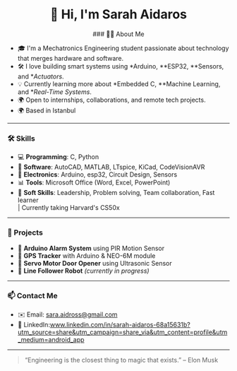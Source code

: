 <h1 align="center">👋 Hi, I'm Sarah Aidaros</h1>

<p align="center">
### 👩‍💻 About Me

- 🎓 I'm a Mechatronics Engineering student passionate about technology that merges hardware and software.
- 🛠 I love building smart systems using *Arduino, **ESP32, **Sensors, and **Actuators*.
- 💡 Currently learning more about *Embedded C, **Machine Learning, and **Real-Time Systems*.
- 🌍 Open to internships, collaborations, and remote tech projects.
- 🌍 Based in Istanbul


---

### 🛠️ Skills

- 💻 **Programming**: C, Python  
- 📐 **Software**: AutoCAD, MATLAB, LTspice, KiCad, CodeVisionAVR 
- 🧰 **Electronics**: Arduino, esp32, Circuit Design, Sensors  
- 📊 **Tools**: Microsoft Office (Word, Excel, PowerPoint)
- 🧠 **Soft Skills**: Leadership, Problem solving, Team collaboration, Fast learner  
| Currently taking Harvard's CS50x
---

### 🧪 Projects

- 🔔 **Arduino Alarm System** using PIR Motion Sensor  
- 📍 **GPS Tracker** with Arduino & NEO-6M module  
- 🚪 **Servo Motor Door Opener** using Ultrasonic Sensor  
- 🚗 **Line Follower Robot** *(currently in progress)*  

---

### 📫 Contact Me

- ✉️ Email: sara.aidross@gmail.com  
- 💼 LinkedIn:www.linkedin.com/in/sarah-aidaros-68a15631b?utm_source=share&utm_campaign=share_via&utm_content=profile&utm_medium=android_app  

---

> “Engineering is the closest thing to magic that exists.” – Elon Musk

